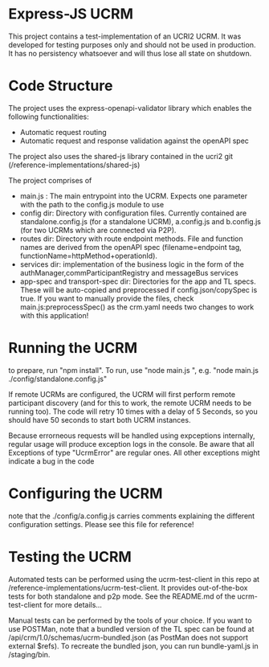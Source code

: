# Express-JS UCRM
This project contains a test-implementation of an UCRI2 UCRM. It was developed for testing purposes only and should not be used in production.
It has no persistency whatsoever and will thus lose all state on shutdown.

# Code Structure
The project uses the express-openapi-validator library which enables the following functionalities:
- Automatic request routing
- Automatic request and response validation against the openAPI spec

The project also uses the shared-js library contained in the ucri2 git (/reference-implementations/shared-js)

The project comprises of
- main.js : The main entrypoint into the UCRM. Expects one parameter with the path to the config.js module to use
- config dir: Directory with configuration files. Currently contained are standalone.config.js (for a standalone UCRM), a.config.js and b.config.js (for two UCRMs which are connected via P2P).
- routes dir: Directory with route endpoint methods. File and function names are derived from the openAPI spec (filename=endpoint tag, functionName=httpMethod+operationId).
- services dir: implementation of the business logic in the form of the authManager,commParticipantRegistry and messageBus services
- app-spec and transport-spec dir: Directories for the app and TL specs. These will be auto-copied and preprocessed if config.json/copySpec is true. If you want to manually provide the files, check main.js:preprocessSpec() as the crm.yaml needs two changes to work with this application!

# Running the UCRM
to prepare, run "npm install". To run, use "node main.js <path to config.js>", e.g. "node main.js ./config/standalone.config.js"

If remote UCRMs are configured, the UCRM will first perform remote participant discovery (and for this to work, the remote UCRM needs to be running too). 
The code will retry 10 times with a delay of 5 Seconds, so you should have 50 seconds to start both UCRM instances.

Because errorneous requests will be handled using expceptions internally, regular usage will produce exception logs in the console. Be aware that all Exceptions of type "UcrmError" are regular ones.
All other exceptions might indicate a bug in the code

# Configuring the UCRM
note that the ./config/a.config.js carries comments explaining the different configuration settings. Please see this file for reference!

# Testing the UCRM
Automated tests can be performed using the ucrm-test-client in this repo at /reference-implementations/ucrm-test-client. It provides out-of-the-box tests for both standalone and p2p mode. See the README.md of the ucrm-test-client for more details...

Manual tests can be performed by the tools of your choice. If you want to use POSTMan, note that a bundled version of the TL spec can be found at /api/crm/1.0/schemas/ucrm-bundled.json (as PostMan does not support external $refs).
To recreate the bundled json, you can run bundle-yaml.js in /staging/bin.